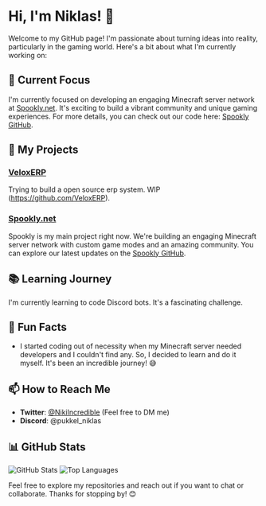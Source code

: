 # Hi, I'm Niklas! 👋

Welcome to my GitHub page! I'm passionate about turning ideas into reality, particularly in the gaming world. Here's a bit about what I'm currently working on:

## 🌟 Current Focus
I'm currently focused on developing an engaging Minecraft server network at [Spookly.net](https://spookly.net). It's exciting to build a vibrant community and unique gaming experiences. For more details, you can check out our code here: [Spookly GitHub](https://github.com/Spookly-Network).

## 🚀 My Projects
### [VeloxERP]()
Trying to build a open source erp system. WIP
(https://github.com/VeloxERP).

### [Spookly.net](https://spookly.net)
Spookly is my main project right now. We're building an engaging Minecraft server network with custom game modes and an amazing community. You can explore our latest updates on the [Spookly GitHub](https://github.com/Spookly-Network).

## 📚 Learning Journey
I'm currently learning to code Discord bots. It's a fascinating challenge.

## 🎉 Fun Facts
- I started coding out of necessity when my Minecraft server needed developers and I couldn't find any. So, I decided to learn and do it myself. It's been an incredible journey! 😅

## 📫 How to Reach Me
- **Twitter**: [@NikiIncredible](https://twitter.com/NikiIncredible) (Feel free to DM me)
- **Discord**: @pukkel_niklas

## 📊 GitHub Stats
![GitHub Stats](https://github-readme-stats.vercel.app/api?username=NikiIncredible&show_icons=true&theme=radical)
![Top Languages](https://github-readme-stats.vercel.app/api/top-langs/?username=NikiIncredible&layout=compact&theme=radical)

Feel free to explore my repositories and reach out if you want to chat or collaborate. Thanks for stopping by! 😊
